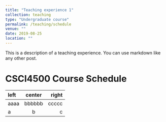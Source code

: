 ```yaml
---
title: "Teaching experience 1"
collection: teaching
type: "Undergraduate course"
permalink: /teaching/schedule
venue: ""
date: 2019-08-25
location: ""
---
```


This is a description of a teaching experience. You can use markdown like any other post.

CSCI4500 Course Schedule 
======

| left | center | right |
| :--- | :----: | ----: |
| aaaa | bbbbbb | ccccc |
| a    | b      | c     |